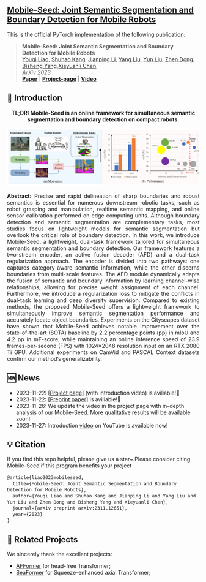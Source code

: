 <h2> 
<a href="https://whu-usi3dv.github.io/Mobile-Seed/" target="_blank">Mobile-Seed: Joint Semantic Segmentation and Boundary Detection for Mobile Robots</a>
</h2>

This is the official PyTorch implementation of the following publication:

> **Mobile-Seed: Joint Semantic Segmentation and Boundary Detection for Mobile Robots**<br/>
> [Youqi Liao](https://martin-liao.github.io/), [Shuhao Kang](https://scholar.google.com/citations?user=qB6B7lkAAAAJ&hl=zh-CN&oi=sra), [Jianping Li](https://jianping.xyz/), [Yang Liu](https://mruil.github.io/), [Yun Liu](https://yun-liu.github.io/), [Zhen Dong](https://dongzhenwhu.github.io/index.html), [Bisheng Yang](https://3s.whu.edu.cn/info/1025/1415.htm),[Xieyuanli Chen](https://xieyuanli-chen.com/),<br/>
> *ArXiv 2023*<br/>
> [**Paper**](https://arxiv.org/abs/2311.12651) | [**Project-page**](https://whu-usi3dv.github.io/Mobile-Seed/) | [**Video**](https://youtu.be/roEAwFKP8Ow)


## 🔭 Introduction
<p align="center">
<strong>TL;DR: Mobile-Seed is an online framework for simultaneous semantic segmentation
and boundary detection on compact robots.</strong>
</p>
<img src="utils/media/motivation.png" alt="Motivation" style="zoom:50%;">

<p align="justify">
<strong>Abstract:</strong> Precise and rapid delineation of sharp boundaries
and robust semantics is essential for numerous downstream
robotic tasks, such as robot grasping and manipulation, realtime semantic mapping, and online sensor calibration performed on edge computing units. Although boundary detection
and semantic segmentation are complementary tasks, most
studies focus on lightweight models for semantic segmentation but overlook the critical role of boundary detection. In
this work, we introduce Mobile-Seed, a lightweight, dual-task
framework tailored for simultaneous semantic segmentation
and boundary detection. Our framework features a two-stream
encoder, an active fusion decoder (AFD) and a dual-task regularization approach. The encoder is divided into two pathways:
one captures category-aware semantic information, while the
other discerns boundaries from multi-scale features. The AFD
module dynamically adapts the fusion of semantic and boundary information by learning channel-wise relationships, allowing for precise weight assignment of each channel. Furthermore,
we introduce a regularization loss to mitigate the conflicts in
dual-task learning and deep diversity supervision. Compared to
existing methods, the proposed Mobile-Seed offers a lightweight
framework to simultaneously improve semantic segmentation
performance and accurately locate object boundaries. Experiments on the Cityscapes dataset have shown that Mobile-Seed
achieves notable improvement over the state-of-the-art (SOTA)
baseline by 2.2 percentage points (pp) in mIoU and 4.2 pp
in mF-score, while maintaining an online inference speed of
23.9 frames-per-second (FPS) with 1024×2048 resolution input
on an RTX 2080 Ti GPU. Additional experiments on CamVid
and PASCAL Context datasets confirm our method’s generalizability.
</p>

## 🆕 News
- 2023-11-22: [[Project page]](https://whu-usi3dv.github.io/Mobile-Seed/) (with introduction video) is aviliable!🎉  
- 2023-11-22:  [[Preprint paper]](https://arxiv.org/abs/2311.12651) is aviliable!🎉  
- 2023-11-26: We update the video in the project page with in-depth analysis of our Mobile-Seed. More qualitative results will be available soon!
- 2023-11-27: Introduction [video](https://youtu.be/roEAwFKP8Ow) on YouTube is available now!

## 💡 Citation
If you find this repo helpful, please give us a star~.Please consider citing Mobile-Seed if this program benefits your project
```
@article{liao2023mobileseed,
  title={Mobile-Seed: Joint Semantic Segmentation and Boundary Detection for Mobile Robots},
  author={Youqi Liao and Shuhao Kang and Jianping Li and Yang Liu and Yun Liu and Zhen Dong and Bisheng Yang and Xieyuanli Chen},
  journal={arXiv preprint arXiv:2311.12651},
  year={2023}
}
```

## 🔗 Related Projects
We sincerely thank the excellent projects:
- [AFFormer](https://github.com/dongbo811/AFFormer) for head-free Transformer;
- [SeaFormer](https://github.com/fudan-zvg/SeaFormer) for Squeeze-enhanced axial Transformer;
